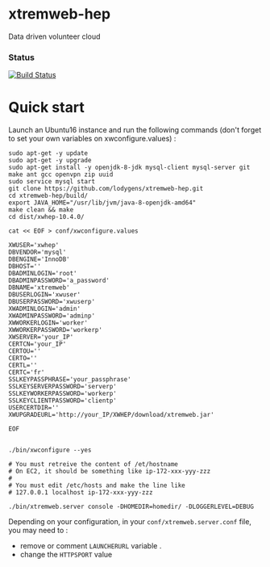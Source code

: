 # xtremweb-hep
Data driven volunteer cloud

### Status
[![Build Status](https://travis-ci.org/lodygens/xtremweb-hep.svg?branch=master)](https://travis-ci.org/lodygens/xtremweb-hep)

Quick start
===========

Launch an Ubuntu16 instance and run the following commands (don't forget to set your own variables on xwconfigure.values) :

    sudo apt-get -y update
    sudo apt-get -y upgrade
    sudo apt-get install -y openjdk-8-jdk mysql-client mysql-server git make ant gcc openvpn zip uuid
    sudo service mysql start
    git clone https://github.com/lodygens/xtremweb-hep.git
    cd xtremweb-hep/build/
    export JAVA_HOME="/usr/lib/jvm/java-8-openjdk-amd64"
    make clean && make
    cd dist/xwhep-10.4.0/

    cat << EOF > conf/xwconfigure.values

    XWUSER='xwhep'
    DBVENDOR='mysql'
    DBENGINE='InnoDB'
    DBHOST=''
    DBADMINLOGIN='root'
    DBADMINPASSWORD='a_password'
    DBNAME='xtremweb'
    DBUSERLOGIN='xwuser'
    DBUSERPASSWORD='xwuserp'
    XWADMINLOGIN='admin'
    XWADMINPASSWORD='adminp'
    XWWORKERLOGIN='worker'
    XWWORKERPASSWORD='workerp'
    XWSERVER='your_IP'
    CERTCN='your_IP'
    CERTOU=''
    CERTO=''
    CERTL=''
    CERTC='fr'
    SSLKEYPASSPHRASE='your_passphrase'
    SSLKEYSERVERPASSWORD='serverp'
    SSLKEYWORKERPASSWORD='workerp'
    SSLKEYCLIENTPASSWORD='clientp'
    USERCERTDIR=''
    XWUPGRADEURL='http://your_IP/XWHEP/download/xtremweb.jar'

    EOF


    ./bin/xwconfigure --yes

    # You must retreive the content of /et/hostname
    # On EC2, it should be something like ip-172-xxx-yyy-zzz
    #
    # You must edit /etc/hosts and make the line like
    # 127.0.0.1 localhost ip-172-xxx-yyy-zzz

    ./bin/xtremweb.server console -DHOMEDIR=homedir/ -DLOGGERLEVEL=DEBUG


Depending on your configuration, in your `conf/xtremweb.server.conf` file, you may need to :
* remove or comment `LAUNCHERURL` variable .
* change the `HTTPSPORT` value
